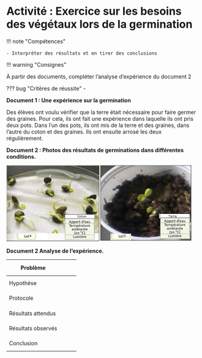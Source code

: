 # Activité : Exercice sur les besoins des végétaux lors de la germination

!!! note "Compétences"

    - Interpréter des résultats et en tirer des conclusions

!!! warning "Consignes"

  À partir des documents, compléter l’analyse d’expérience du document 2
        
??? bug "Critères de réussite"
    - 

**Document 1 : Une expérience sur la germination**

Des élèves ont voulu vérifier que la terre était nécessaire pour faire germer des graines. Pour cela, ils ont fait une expérience dans laquelle ils ont pris deux pots. Dans l’un des pots, ils ont mis de la terre et des graines, dans l’autre du coton et des graines. Ils ont ensuite arrosé les deux régulièrement.

**Document 2 : Photos des résultats de germinations dans différentes conditions.**

![](Pictures/photoExpGerminationeExo.png)

**Document 2 Analyse de l’expérience.**

<table>
<thead>
  <tr>
    <th> 			Problème 		</th>
    <th colspan="2"> 			<br>&nbsp;&nbsp;			 		 </th>
  </tr>
</thead>
<tbody>
  <tr>
    <td> 			Hypothèse 		</td>
    <td colspan="2"> 			<br>&nbsp;&nbsp;			 		 </td>
  </tr>
  <tr>
    <td> 			Protocole 		</td>
    <td> 			<br>&nbsp;&nbsp;			 		</td>
    <td> 			<br>&nbsp;&nbsp;			 		</td>
  </tr>
  <tr>
    <td> 			Résultats 			attendus 		</td>
    <td> 			<br>&nbsp;&nbsp;			 		</td>
    <td> 			<br>&nbsp;&nbsp;			 		</td>
  </tr>
  <tr>
    <td> 			Résultats 			observés 		</td>
    <td> 			<br>&nbsp;&nbsp;			 		</td>
    <td> 			<br>&nbsp;&nbsp;			 		</td>
  </tr>
  <tr>
    <td> 			Conclusion 		</td>
    <td colspan="2"> 			<br>&nbsp;&nbsp;			 		 </td>
  </tr>
</tbody>
</table>